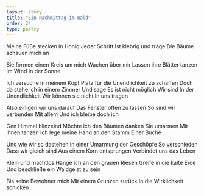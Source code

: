 ```yaml
---
layout: story
title: "Ein Nachmittag im Wald"
order: 24
type: poetry
---
```


Meine Füße stecken in Honig
Jeder Schritt
Ist klebrig und träge
Die Bäume schauen mich an

Sie formen einen Kreis um mich
Wachen über mir
Lassen ihre Blätter tanzen
Im Wind
In der Sonne

Ich versuche in meinem Kopf
Platz für die Unendlichkeit zu schaffen
Doch da stehe ich in einem Zimmer
Und sage
Es ist nicht möglich
Wir sind
In der Unendlichkeit
Wir können sie nicht
In uns tragen

Also einigen wir uns darauf
Das Fenster offen zu lassen
So sind wir verbunden
Mit allem
Und ich bleibe doch ich

Gen Himmel blinzelnd 
Möchte ich den Bäumen danken
Sie umarmen
Mit ihnen tanzen
Ich lege meine Hand an den Stamm
Einer Buche

Und wie wir so dastehen
In einer Umarmung der Geschöpfe
So verschieden
Dass wir gleich sind
Aus einem Korn entsprungen
Verbindet uns das Leben

Klein und machtlos
Hänge ich an den grauen Riesen
Greife in die kalte Erde
Und beschließe ein Waldgeist zu sein

Bis seine Bewohner mich
Mit einem Grunzen zurück
In die Wirklichkeit schicken
